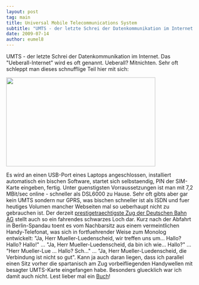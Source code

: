 ```yaml
---
layout: post
tag: main
title: Universal Mobile Telecommunications System
subtitle: "UMTS - der letzte Schrei der Datenkommunikation im Internet. Das Ueberall-Internet wird es oft genannt. Ueberall? Mitnichten. Sehr oft schleppt man dieses schnufflige Teil hier mit sich:nn nnEs wird an einen USB-Port eines Laptops angeschlossen"
date: 2009-07-14
author: eumel8
---
```


UMTS - der letzte Schrei der Datenkommunikation im Internet. Das "Ueberall-Internet" wird es oft genannt. Ueberall? Mitnichten. Sehr oft schleppt man dieses schnufflige Teil hier mit sich:

<div class="image_block"><img src="http://blog.eumelnet.de/blogs/media/blogs/blog/vodafone-umts-stick.jpg" alt="" title="" width="400" height="239" /></div> 

Es wird an einen USB-Port eines Laptops angeschlossen, installiert automatisch ein bischen Software, startet sich selbstaendig, PIN der SIM-Karte eingeben, fertig. Unter guenstigsten Vorraussetzungen ist man mit 7,2 MBit/sec online - schneller als DSL6000 zu Hause.
Sehr oft gibts aber gar kein UMTS sondern nur GPRS, was bischen schneller ist als ISDN und fuer heutiges Volumen mancher Webseiten mal so ueberhaupt nicht zu gebrauchen ist.
Der derzeit <a href="http://www.bahn.de/p/view/service/zug/fahrzeuge/ice_sprinter.shtml">prestigetraechtigste Zug der Deutschen Bahn AG</a> stellt auch so ein fahrendes schwarzes Loch dar. Kurz nach der Abfahrt in Berlin-Spandau toent es vom Nachbarsitz aus einem vermeintlichen Handy-Telefonat, was sich in fortfuehrender Weise zum Monolog entwickelt: "Ja, Herr Mueller-Luedenscheid, wir treffen uns um... Hallo? Hallo? Hallo!" ... "Ja, Herr Mueller-Luedenscheid, da bin ich wie... Hallo?" ... "Herr Mueller-Lue ... Hallo? Sch..." ... "Ja, Herr Mueller-Luedenscheid, die Verbindung ist nicht so gut".
Kann ja auch daran liegen, dass ich parallel einen Sitz vorher die spartanisch am Zug vorbeifliegenden Handywellen mit besagter UMTS-Karte eingefangen habe. Besonders gluecklich war ich damit auch nicht. Lest lieber mal ein <a href="http://www.axelhacke.de/">Buch</a>!
